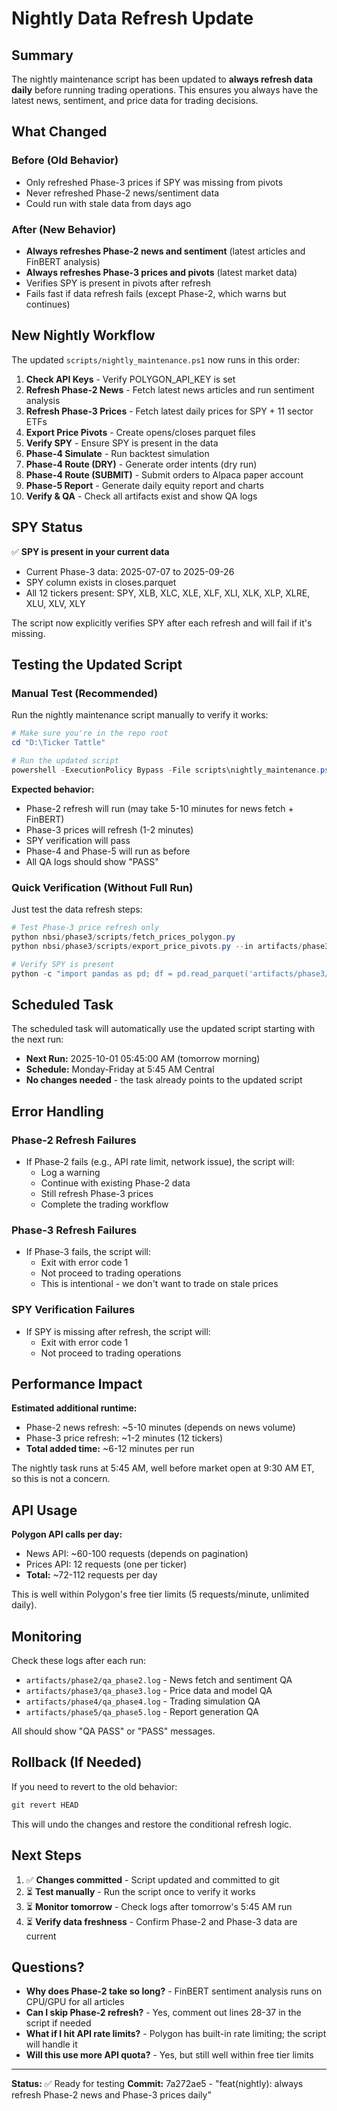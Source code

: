 # Nightly Data Refresh Update

## Summary

The nightly maintenance script has been updated to **always refresh data daily** before running trading operations. This ensures you always have the latest news, sentiment, and price data for trading decisions.

## What Changed

### Before (Old Behavior)
- Only refreshed Phase-3 prices if SPY was missing from pivots
- Never refreshed Phase-2 news/sentiment data
- Could run with stale data from days ago

### After (New Behavior)
- **Always refreshes Phase-2 news and sentiment** (latest articles and FinBERT analysis)
- **Always refreshes Phase-3 prices and pivots** (latest market data)
- Verifies SPY is present in pivots after refresh
- Fails fast if data refresh fails (except Phase-2, which warns but continues)

## New Nightly Workflow

The updated `scripts/nightly_maintenance.ps1` now runs in this order:

1. **Check API Keys** - Verify POLYGON_API_KEY is set
2. **Refresh Phase-2 News** - Fetch latest news articles and run sentiment analysis
3. **Refresh Phase-3 Prices** - Fetch latest daily prices for SPY + 11 sector ETFs
4. **Export Price Pivots** - Create opens/closes parquet files
5. **Verify SPY** - Ensure SPY is present in the data
6. **Phase-4 Simulate** - Run backtest simulation
7. **Phase-4 Route (DRY)** - Generate order intents (dry run)
8. **Phase-4 Route (SUBMIT)** - Submit orders to Alpaca paper account
9. **Phase-5 Report** - Generate daily equity report and charts
10. **Verify & QA** - Check all artifacts exist and show QA logs

## SPY Status

✅ **SPY is present in your current data**
- Current Phase-3 data: 2025-07-07 to 2025-09-26
- SPY column exists in closes.parquet
- All 12 tickers present: SPY, XLB, XLC, XLE, XLF, XLI, XLK, XLP, XLRE, XLU, XLV, XLY

The script now explicitly verifies SPY after each refresh and will fail if it's missing.

## Testing the Updated Script

### Manual Test (Recommended)
Run the nightly maintenance script manually to verify it works:

```powershell
# Make sure you're in the repo root
cd "D:\Ticker Tattle"

# Run the updated script
powershell -ExecutionPolicy Bypass -File scripts\nightly_maintenance.ps1
```

**Expected behavior:**
- Phase-2 refresh will run (may take 5-10 minutes for news fetch + FinBERT)
- Phase-3 prices will refresh (1-2 minutes)
- SPY verification will pass
- Phase-4 and Phase-5 will run as before
- All QA logs should show "PASS"

### Quick Verification (Without Full Run)
Just test the data refresh steps:

```powershell
# Test Phase-3 price refresh only
python nbsi/phase3/scripts/fetch_prices_polygon.py
python nbsi/phase3/scripts/export_price_pivots.py --in artifacts/phase3/prices.parquet --out-root artifacts/phase3

# Verify SPY is present
python -c "import pandas as pd; df = pd.read_parquet('artifacts/phase3/closes.parquet'); print('SPY present:', 'SPY' in df.columns)"
```

## Scheduled Task

The scheduled task will automatically use the updated script starting with the next run:
- **Next Run:** 2025-10-01 05:45:00 AM (tomorrow morning)
- **Schedule:** Monday-Friday at 5:45 AM Central
- **No changes needed** - the task already points to the updated script

## Error Handling

### Phase-2 Refresh Failures
- If Phase-2 fails (e.g., API rate limit, network issue), the script will:
  - Log a warning
  - Continue with existing Phase-2 data
  - Still refresh Phase-3 prices
  - Complete the trading workflow

### Phase-3 Refresh Failures
- If Phase-3 fails, the script will:
  - Exit with error code 1
  - Not proceed to trading operations
  - This is intentional - we don't want to trade on stale prices

### SPY Verification Failures
- If SPY is missing after refresh, the script will:
  - Exit with error code 1
  - Not proceed to trading operations

## Performance Impact

**Estimated additional runtime:**
- Phase-2 news refresh: ~5-10 minutes (depends on news volume)
- Phase-3 price refresh: ~1-2 minutes (12 tickers)
- **Total added time:** ~6-12 minutes per run

The nightly task runs at 5:45 AM, well before market open at 9:30 AM ET, so this is not a concern.

## API Usage

**Polygon API calls per day:**
- News API: ~60-100 requests (depends on pagination)
- Prices API: 12 requests (one per ticker)
- **Total:** ~72-112 requests per day

This is well within Polygon's free tier limits (5 requests/minute, unlimited daily).

## Monitoring

Check these logs after each run:
- `artifacts/phase2/qa_phase2.log` - News fetch and sentiment QA
- `artifacts/phase3/qa_phase3.log` - Price data and model QA
- `artifacts/phase4/qa_phase4.log` - Trading simulation QA
- `artifacts/phase5/qa_phase5.log` - Report generation QA

All should show "QA PASS" or "PASS" messages.

## Rollback (If Needed)

If you need to revert to the old behavior:

```powershell
git revert HEAD
```

This will undo the changes and restore the conditional refresh logic.

## Next Steps

1. ✅ **Changes committed** - Script updated and committed to git
2. ⏳ **Test manually** - Run the script once to verify it works
3. ⏳ **Monitor tomorrow** - Check logs after tomorrow's 5:45 AM run
4. ⏳ **Verify data freshness** - Confirm Phase-2 and Phase-3 data are current

## Questions?

- **Why does Phase-2 take so long?** - FinBERT sentiment analysis runs on CPU/GPU for all articles
- **Can I skip Phase-2 refresh?** - Yes, comment out lines 28-37 in the script if needed
- **What if I hit API rate limits?** - Polygon has built-in rate limiting; the script will handle it
- **Will this use more API quota?** - Yes, but still well within free tier limits

---

**Status:** ✅ Ready for testing
**Commit:** 7a272ae5 - "feat(nightly): always refresh Phase-2 news and Phase-3 prices daily"

